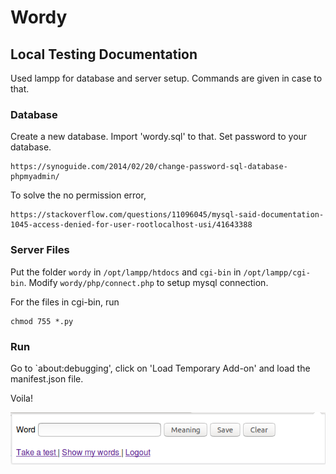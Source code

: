 # Wordy

## Local Testing Documentation

Used lampp for database and server setup. Commands are given in case to that.

### Database
Create a new database. Import 'wordy.sql' to that. Set password to your database.
```
https://synoguide.com/2014/02/20/change-password-sql-database-phpmyadmin/
```
To solve the no permission error,
```
https://stackoverflow.com/questions/11096045/mysql-said-documentation-1045-access-denied-for-user-rootlocalhost-usi/41643388
```

### Server Files

Put the folder `wordy` in `/opt/lampp/htdocs` and `cgi-bin` in `/opt/lampp/cgi-bin`. Modify `wordy/php/connect.php` to setup mysql connection.

For the files in cgi-bin, run
```
chmod 755 *.py
```

### Run
Go to `about:debugging', click on 'Load Temporary Add-on' and load the manifest.json file.

Voila!

![alt text](https://github.com/kfoozminus/Wordy/blob/master/Screenshot.png)
